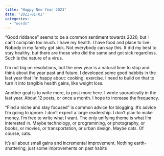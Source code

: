 ```yaml
---
title: "Happy New Year 2021"
date: "2021-01-02"
categories: 
  - "words"
---
```


“Good riddance” seems to be a common sentiment towards 2020, but I can’t complain too much. I have my health. I have food and place to live. Nobody in my family got sick. Not everybody can say this. It did my best to stay healthy, but there are those who did the same and got sick regardless. Such is the nature of a virus.

I’m not big on resolutions, but the new year is a natural time to stop and think about the year past and future. I developed some good habbits in the last year that I’m happy about: cooking, exercise. I need to build on that to turn it into tangible health gains, like weight loss.

Another goal is to write more, to post more here. I wrote sporadically in the last year. About 12 posts, or once a month. I hope to increase the frequency.

“Find a niche and stay focused” is common advice for blogging. It’s advice I’m going to ignore. I don’t expect a large readership. I don’t plan to make money. I’m free to write what I want. The only unifying theme is what I’m interested in. Maybe technology, or programming, or photography, or books, or movies, or transportation, or urban design. Maybe cats. Of course, cats.

It’s all about small gains and incremental improvement. Nothing earth-shattering, just some improvements on past habits
